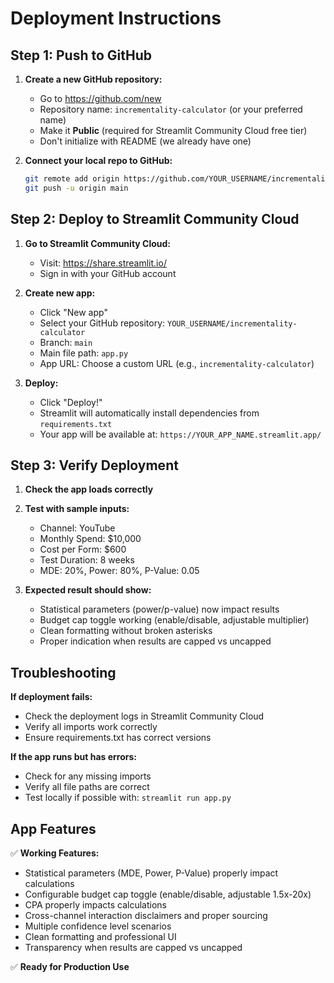 # Deployment Instructions

## Step 1: Push to GitHub

1. **Create a new GitHub repository:**
   - Go to https://github.com/new
   - Repository name: `incrementality-calculator` (or your preferred name)
   - Make it **Public** (required for Streamlit Community Cloud free tier)
   - Don't initialize with README (we already have one)

2. **Connect your local repo to GitHub:**
   ```bash
   git remote add origin https://github.com/YOUR_USERNAME/incrementality-calculator.git
   git push -u origin main
   ```

## Step 2: Deploy to Streamlit Community Cloud

1. **Go to Streamlit Community Cloud:**
   - Visit: https://share.streamlit.io/
   - Sign in with your GitHub account

2. **Create new app:**
   - Click "New app"
   - Select your GitHub repository: `YOUR_USERNAME/incrementality-calculator`
   - Branch: `main`
   - Main file path: `app.py`
   - App URL: Choose a custom URL (e.g., `incrementality-calculator`)

3. **Deploy:**
   - Click "Deploy!"
   - Streamlit will automatically install dependencies from `requirements.txt`
   - Your app will be available at: `https://YOUR_APP_NAME.streamlit.app/`

## Step 3: Verify Deployment

1. **Check the app loads correctly**
2. **Test with sample inputs:**
   - Channel: YouTube
   - Monthly Spend: $10,000
   - Cost per Form: $600
   - Test Duration: 8 weeks
   - MDE: 20%, Power: 80%, P-Value: 0.05

3. **Expected result should show:**
   - Statistical parameters (power/p-value) now impact results
   - Budget cap toggle working (enable/disable, adjustable multiplier)
   - Clean formatting without broken asterisks
   - Proper indication when results are capped vs uncapped

## Troubleshooting

**If deployment fails:**
- Check the deployment logs in Streamlit Community Cloud
- Verify all imports work correctly
- Ensure requirements.txt has correct versions

**If the app runs but has errors:**
- Check for any missing imports
- Verify all file paths are correct
- Test locally if possible with: `streamlit run app.py`

## App Features

✅ **Working Features:**
- Statistical parameters (MDE, Power, P-Value) properly impact calculations
- Configurable budget cap toggle (enable/disable, adjustable 1.5x-20x)
- CPA properly impacts calculations
- Cross-channel interaction disclaimers and proper sourcing
- Multiple confidence level scenarios
- Clean formatting and professional UI
- Transparency when results are capped vs uncapped

✅ **Ready for Production Use**
